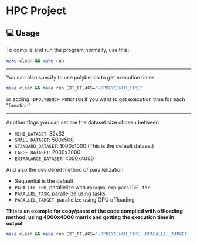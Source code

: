 # HPC Project

## :computer: Usage
To compile and run the program normally, use this:
```bash
make clean && make run
```
---
You can also specify to use polybench to get execution times

```bash
make clean && make run EXT_CFLAGS="-DPOLYBENCH_TIME"
```
or adding `-DPOLYBENCH_FUNCTION` if you want to get execution time for each "function"

---

Another flags you can set are the dataset size chosen between
- `MINI_DATASET`: 32x32
- `SMALL_DATASET`: 500x500
- `STANDARD_DATASET`: 1000x1000 (This is the default dataset)
- `LARGE_DATASET`: 2000x2000
- `EXTRALARGE_DATASET`: 4000x4000

And also the desidered method of parallelization
- Sequential is the default
- `PARALLEL_FOR`, parallelize with `#pragma omp parallel for`
- `PARALLEL_TASK`, parallelize using tasks
- `PARALLEL_TARGET`, parallelize using GPU offloading

**This is an example for copy/paste of the code compiled with offloading method, using 4000x4000 matrix and getting the execution time in output**

```bash
make clean && make run EXT_CFLAGS="-DPOLYBENCH_TIME -DPARALLEL_TARGET -DEXTRALARGE_DATASET"
```